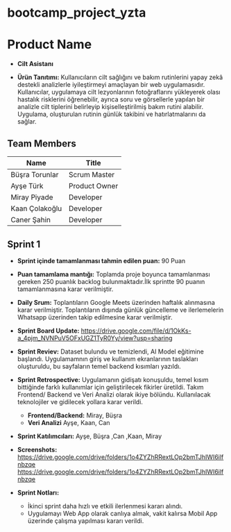 # bootcamp_project_yzta
<h1>Product Name</h1>

- **Cilt Asistanı**

- **Ürün Tanıtımı:** Kullanıcıların cilt sağlığını ve bakım rutinlerini yapay zekâ destekli analizlerle iyileştirmeyi amaçlayan bir web uygulamasıdır.
Kullanıcılar, uygulamaya cilt lezyonlarının fotoğraflarını yükleyerek olası hastalık risklerini öğrenebilir, ayrıca soru ve görsellerle yapılan bir analizle cilt tiplerini belirleyip kişiselleştirilmiş bakım rutini alabilir. Uygulama, oluşturulan rutinin günlük takibini ve hatırlatmalarını da sağlar.

<h2>Team Members</h2>
<table>
  <thead>
    <tr>
      <th><strong>Name</strong></th>
      <th><strong>Title</strong></th>
    </tr>
  </thead>
  <tbody>
    <tr>
     <td>Büşra Torunlar</td>
      <td>Scrum Master</td>
    </tr>
    <tr>
      <td>Ayşe Türk</td>
      <td>Product Owner</td>
    </tr>
    <tr>
      <td>Miray Piyade</td>
      <td>Developer</td>
    </tr>
    <tr>
      <td>Kaan Çolakoğlu</td>
      <td>Developer</td>
    </tr>
    <tr>
      <td>Caner Şahin</td>
      <td>Developer</td>
    </tr>
    <tr>
    </tr>
  </tbody>
</table>

<h2>Sprint 1 </h2>

- **Sprint içinde tamamlanması tahmin edilen puan:** 90 Puan

- **Puan tamamlama mantığı:** Toplamda proje boyunca tamamlanması gereken 250 puanlık backlog bulunmaktadır.İlk sprintte 90 puanın tamamlanmasına karar verilmiştir.
- **Daily Srum:** Toplantıların Google Meets üzerinden haftalık alınmasına karar verilmiştir. Toplantıların dışında günlük güncelleme ve ilerlemelerin Whatsapp üzerinden takip edilmesine karar verilmiştir.
- **Sprint Board Update:** https://drive.google.com/file/d/1OkKs-a_4pjm_NVNPuV5OFxUGZ1TyR0Yy/view?usp=sharing
- **Sprint Reviev:** Dataset bulundu ve temizlendi, AI Model eğitimine başlandı. Uygulamamnın giriş ve kullanım ekranlarının taslakları oluşturuldu, bu sayfaların temel backend kısımları yazıldı.
- **Sprint Retrospective:** Uygulamanın gidişatı konuşuldu, temel kısım bittiğinde farklı kullanımlar için geliştirilecek fikirler üretildi. Takım Frontend/ Backend ve Veri Analizi olarak ikiye bölündu. Kullanılacak teknolojiler ve gidilecek yollara karar verildi. 
     - **Frontend/Backend:** Miray, Büşra
     - **Veri Analizi** Ayşe, Kaan, Can 
- **Sprint Katılımcıları:** Ayşe, Büşra ,Can ,Kaan, Miray
- **Screenshots:** 
 https://drive.google.com/drive/folders/1o4ZYZhRRextLOp2bmTJhIWI6ilfnbzqe
 https://drive.google.com/drive/folders/1o4ZYZhRRextLOp2bmTJhIWI6ilfnbzqe
- **Sprint Notları:** 

   - İkinci sprint daha hızlı ve etkili ilerlenmesi kararı alındı.
   - Uygulamayı Web App olarak canlıya almak, vakit kalırsa Mobil App üzerinde çalışma yapılması kararı verildi.

